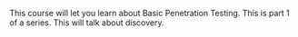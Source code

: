 This course will let you learn about Basic Penetration Testing. This is part 1 of a series. This will talk about discovery.

